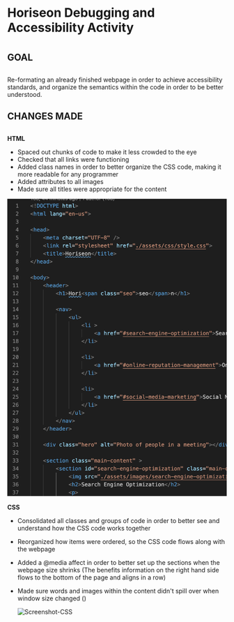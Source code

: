 # Horiseon Debugging and Accessibility Activity <h1>

## GOAL <h2>
Re-formating an already finished webpage in order to achieve accessibility standards, and organize the semantics within the code in order to be better understood.

## CHANGES MADE <h2>

**HTML** 
* Spaced out chunks of code to make it less crowded to the eye
* Checked that all links were functioning
* Added class names in order to better organize the CSS code, making it more readable for any programmer
* Added <alt> attributes to all images
* Made sure all titles were appropriate for the content

![alt text](https://github.com/Am-White/02-Homework/blob/master/Develop/assets/images/HTML.png)



**CSS**
* Consolidated all classes and groups of code in order to better see and understand how the CSS code works together
* Reorganized how items were ordered, so the CSS code flows along with the webpage
* Added a @media affect in order to better set up the sections when the webpage size shrinks (The benefits information on the right hand side flows to the bottom of the page and aligns in a row)
* Made sure words and images within the content didn't spill over when window size changed (<flex>)
  
  ![Screenshot-CSS](Desktop/02-homework/Develop/assets/images/CSS.png)
